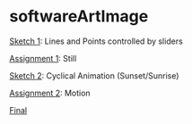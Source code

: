 # softwareArtImage

[Sketch 1](https://github.com/aliawaleed/softwareArtImage/tree/main/Assignments/Assignment1): Lines and Points controlled by sliders

[Assignment 1](https://github.com/aliawaleed/softwareArtImage/tree/main/assignments/assignment1): Still

[Sketch 2](https://github.com/aliawaleed/softwareArtImage/tree/main/sketch2): Cyclical Animation (Sunset/Sunrise)

[Assignment 2](https://github.com/aliawaleed/softwareArtImage/tree/main/assignments/assignment2): Motion

[Final](https://github.com/aliawaleed/softwareArtImage/tree/main/final)
